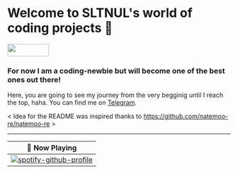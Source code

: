 # Welcome to SLTNUL's world of coding projects 👾


<a href="https://github.com/sponsors/sltnul" title="SLTNUL"><img src="/assets/sponsor.svg?sanitize=true" width="94" height="28" aria-hidden="true"></a>

### For now I am a coding-newbie but will become one of the best ones out there!

Here, you are going to see my journey from the very begginig until I reach the top, haha.
You can find me on <a rel="me" href="https://t.me/@gsltn">Telegram</a>.


< Idea for the README was inspired thanks to https://github.com/natemoo-re/natemoo-re >

---

| 🎵 Now Playing                                                                                                                    |
| ------------------------------------------------------------------------------------------------------------------------------ |
|[![spotify-github-profile](https://spotify-github-profile.vercel.app/api/view?uid=31tfq4u7eumth42mnszoqlb5wggm&cover_image=true&theme=default&show_offline=true&background_color=121212&interchange=false)](https://github.com/kittinan/spotify-github-profile)  |
